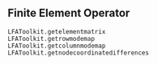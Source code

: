 ## Finite Element Operator

```@docs
LFAToolkit.getelementmatrix
LFAToolkit.getrowmodemap
LFAToolkit.getcolumnmodemap
LFAToolkit.getnodecoordinatedifferences
```

